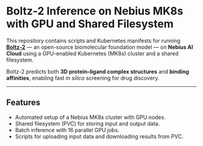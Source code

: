 # Boltz-2 Inference on Nebius MK8s with GPU and Shared Filesystem

This repository contains scripts and Kubernetes manifests for running **[Boltz-2](https://github.com/deepmind/boltz)** — an open-source biomolecular foundation model — on **Nebius AI Cloud** using a GPU-enabled Kubernetes (MK8s) cluster and a shared filesystem.

Boltz-2 predicts both **3D protein–ligand complex structures** and **binding affinities**, enabling fast *in silico* screening for drug discovery.

---

## Features
- Automated setup of a Nebius MK8s cluster with GPU nodes.
- Shared filesystem (PVC) for storing input and output data.
- Batch inference with 16 parallel GPU jobs.
- Scripts for uploading input data and downloading results from PVC.
